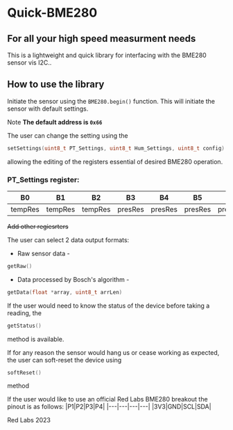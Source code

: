 # Quick-BME280
## For all your high speed measurment needs

This is a lightweight and quick library for interfacing with the BME280 sensor vis I2C..

## How to use the library

Initiate the sensor using the ```BME280.begin()``` function. 
This will initiate the sensor with default settings. 

Note **The default address is ```0x66```** 

The user can change the setting using the 
```c++
setSettings(uint8_t PT_Settings, uint8_t Hum_Settings, uint8_t config)
```
allowing the editing of the registers essential of desired BME280 operation.

### PT_Settings register:
|B0|B1|B2|B3|B4|B5|B6|B7|
|---|---|---|---|---|---|---|---|
|tempRes|tempRes|tempRes|presRes|presRes|presRes|presRes|

~~Add other regiesrters~~

The user can select 2 data output formats:
* Raw sensor data - 
```c++
getRaw()
```

* Data processed by Bosch's algorithm - 
```c++
getData(float *array, uint8_t arrLen)
```
If the user would need to know the status of the device before taking a reading,
the 
```c++
getStatus()
```
method is available.


If for any reason the sensor would hang us or cease working as expected,
the user can soft-reset the device using
```c++
softReset()
```
method 

If the user would like to use an official Red Labs BME280 breakout 
the pinout is as follows:
|P1|P2|P3|P4|
|---|---|---|---|
|3V3|GND|SCL|SDA|

Red Labs 2023
